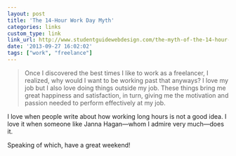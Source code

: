 ```yaml
---
layout: post
title: 'The 14-Hour Work Day Myth'
categories: links
custom_type: link
link_url: http://www.studentguidewebdesign.com/the-myth-of-the-14-hour-work-day/
date: '2013-09-27 16:02:02'
tags: ["work", "freelance"]
---
```

>Once I discovered the best times I like to work as a freelancer, I realized, why would I want to be working past that anyways? I love my job but I also love doing things outside my job. These things bring me great happiness and satisfaction, in turn, giving me the motivation and passion needed to perform effectively at my job.

I love when people write about how working long hours is not a good idea. I love it when someone like Janna Hagan—whom I admire very much—does it.

Speaking of which, have a great weekend!